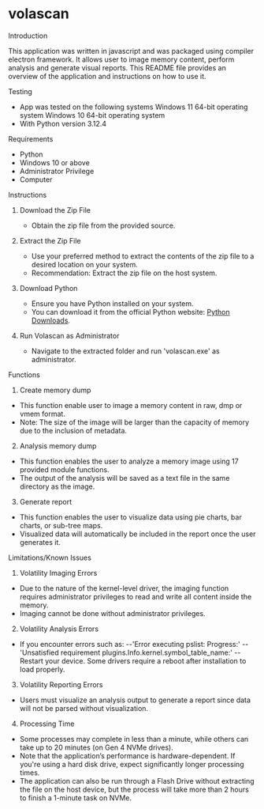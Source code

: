 # volascan

Introduction

This application was written in javascript and was packaged using compiler electron framework. It allows user to image memory content, perform analysis and generate visual reports. 
This README file provides an overview of the application and instructions on how to use it.



Testing

- App was tested on the following systems
   Windows 11 64-bit operating system
   Windows 10 64-bit operating system
- With Python 
   version 3.12.4



Requirements

- Python
- Windows 10 or above
- Administrator Privilege
- Computer 



Instructions

1. Download the Zip File
   - Obtain the zip file from the provided source.

2. Extract the Zip File
   - Use your preferred method to extract the contents of the zip file to a desired location on your system.
   - Recommendation: Extract the zip file on the host system.

3. Download Python
   - Ensure you have Python installed on your system.
   - You can download it from the official Python website: [Python Downloads](https://www.python.org/downloads/).

4. Run Volascan as Administrator
   - Navigate to the extracted folder and run 'volascan.exe' as administrator.



Functions

1. Create memory dump
- This function enable user to image a memory content in raw, dmp or vmem format.
- Note: The size of the image will be larger than the capacity of memory due to the inclusion of metadata.

2. Analysis memory dump
- This function enables the user to analyze a memory image using 17 provided module functions.
- The output of the analysis will be saved as a text file in the same directory as the image.

3. Generate report
- This function enables the user to visualize data using pie charts, bar charts, or sub-tree maps.
- Visualized data will automatically be included in the report once the user generates it.



Limitations/Known Issues

1. Volatility Imaging Errors
- Due to the nature of the kernel-level driver, the imaging function requires administrator privileges to read and write all content inside the memory.
- Imaging cannot be done without administrator privileges.

2. Volatility Analysis Errors
- If you encounter errors such as:
  --'Error executing pslist: Progress:'
  --'Unsatisfied requirement plugins.Info.kernel.symbol_table_name:'
-- Restart your device. Some drivers require a reboot after installation to load properly.

3. Volatility Reporting Errors
- Users must visualize an analysis output to generate a report since data will not be parsed without visualization.

4. Processing Time
- Some processes may complete in less than a minute, while others can take up to 20 minutes (on Gen 4 NVMe drives).
- Note that the application’s performance is hardware-dependent. If you're using a hard disk drive, expect significantly longer processing times.
- The application can also be run through a Flash Drive without extracting the file on the host device, but the process will take more than 2 hours to finish a 1-minute task on NVMe.




